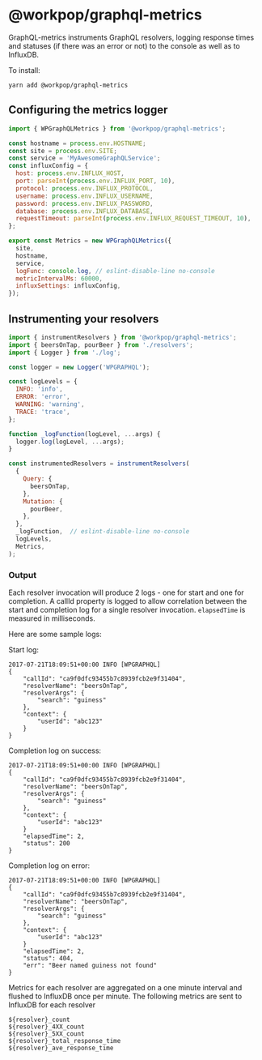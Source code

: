 # @workpop/graphql-metrics

GraphQL-metrics instruments GraphQL resolvers, logging response times and statuses (if there was an error or not) to the console as well as to InfluxDB.

To install:
```
yarn add @workpop/graphql-metrics
```

## Configuring the metrics logger
```javascript
import { WPGraphQLMetrics } from '@workpop/graphql-metrics';

const hostname = process.env.HOSTNAME;
const site = process.env.SITE;
const service = 'MyAwesomeGraphQLService';
const influxConfig = {
  host: process.env.INFLUX_HOST,
  port: parseInt(process.env.INFLUX_PORT, 10),
  protocol: process.env.INFLUX_PROTOCOL,
  username: process.env.INFLUX_USERNAME,
  password: process.env.INFLUX_PASSWORD,
  database: process.env.INFLUX_DATABASE,
  requestTimeout: parseInt(process.env.INFLUX_REQUEST_TIMEOUT, 10),
};

export const Metrics = new WPGraphQLMetrics({
  site,
  hostname,
  service,
  logFunc: console.log, // eslint-disable-line no-console
  metricIntervalMs: 60000,
  influxSettings: influxConfig,
});
```

## Instrumenting your resolvers
```javascript
import { instrumentResolvers } from '@workpop/graphql-metrics';
import { beersOnTap, pourBeer } from './resolvers';
import { Logger } from './log';

const logger = new Logger('WPGRAPHQL');

const logLevels = {
  INFO: 'info',
  ERROR: 'error',
  WARNING: 'warning',
  TRACE: 'trace',
};

function _logFunction(logLevel, ...args) {
  logger.log(logLevel, ...args);
}

const instrumentedResolvers = instrumentResolvers(
  {
    Query: {
      beersOnTap,
    },
    Mutation: {
      pourBeer,
    },
  },
  _logFunction,  // eslint-disable-line no-console
  logLevels,
  Metrics,
);

```

### Output
Each resolver invocation will produce 2 logs - one for start and one for completion.  A callId property is logged to allow correlation between the start and completion log for a single resolver invocation.  `elapsedTime` is measured in milliseconds.

Here are some sample logs:

Start log:
```
2017-07-21T18:09:51+00:00 INFO [WPGRAPHQL]
{
    "callId": "ca9f0dfc93455b7c8939fcb2e9f31404",
    "resolverName": "beersOnTap",
    "resolverArgs": {
        "search": "guiness"
    },
    "context": {
        "userId": "abc123"
    }
}
```

Completion log on success:
```
2017-07-21T18:09:51+00:00 INFO [WPGRAPHQL]
{
    "callId": "ca9f0dfc93455b7c8939fcb2e9f31404",
    "resolverName": "beersOnTap",
    "resolverArgs": {
        "search": "guiness"
    },
    "context": {
        "userId": "abc123"
    }
    "elapsedTime": 2,
    "status": 200
}
```

Completion log on error:
```
2017-07-21T18:09:51+00:00 INFO [WPGRAPHQL]
{
    "callId": "ca9f0dfc93455b7c8939fcb2e9f31404",
    "resolverName": "beersOnTap",
    "resolverArgs": {
        "search": "guiness"
    },
    "context": {
        "userId": "abc123"
    }
    "elapsedTime": 2,
    "status": 404,
    "err": "Beer named guiness not found"
}
```

Metrics for each resolver are aggregated on a one minute interval and flushed to InfluxDB once per minute.
The following metrics are sent to InfluxDB for each resolver

```
${resolver}_count
${resolver}_4XX_count
${resolver}_5XX_count
${resolver}_total_response_time
${resolver}_ave_response_time
```

